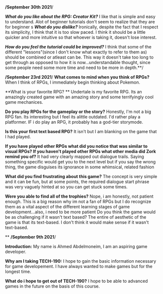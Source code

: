 **/September 30th 2021**/

***What do you like about the RPG: Creator Kit?***
I like that is simple and easy to understand. Alot of beginner tutorials don't seem to realize that they are for beginner
s
***What do you dislike?***
Ironically, despite the fact that I respect its simplicity, I think that it is too slow paced. I think it should be a little quicker and more intuitive so that
whoever is taking it, doesn't lose interest.

***How do you feel the tutorial could be improved?***
I think that some of the different "lessons"(since I don't know what exactly to refer to them as) should be combined or atleast can be. This way it doesn't take too long to get
through as opposed to how it is now...understandable thought, since some people need some more time and need to be more in depth.**/

**/September 23rd 2021**/
**What comes to mind when you think of RPGs?**
When I think of RPGs, I immediately begin thinking about Pokemon.

**What is your favorite RPG? **
Undertale is my favorite RPG. Its an amazingly created game with an amazing story and some terrifyingly cool game mechanices.

**Do you play RPGs for the gameplay or the story?**
Honestly, I'm not a big RPG fan. Its interesting but I feel its alittle outdated. I'd rather play a platformer. IF i do play an RPG, it probably has a god-tier storymode.

**Is this your first text based RPG?**
It isn't but I am blanking on the game that I had played. 

**If you have played other RPGs what did you notice that was similar to visual RPGs? If you haven't played other RPGs what other media did Zork remind you of?**
It had very clearly mapped out dialogue trails. Saying something specific would get you to the next level but if you say the wrong thing, the game disguises its ignorance in some whimsical, related fashion 

**What did you find frustrating about this game?**
The concept is very simple and it can be fun, but at some points, the required dialogue start phrase was very vaguely hinted at so you can get stuck some times. 

**Were you able to find all of the trophies?**
Nope, i am honestly, not patient enough. This is a big reason why im not a fan of RPGs but I do recognize them as a vital aspect of the different learning stages of game development...also,  i need to be more patient
Do you think the game would be as challenging if it wasn't text based?
The entire of aesthetic of the game is that its text-based. I don't think it would make sense if it wasn't text-based.

**
**/September 9th 2021**/

**Introduction:**
My name is Ahmed Abdelmoneim, I am an aspiring game developer.

**Why am I taking TECH-190:**
I hope to gain the basic information necessary for game developement. I have always wanted to make games but for the longest time.

**What do i hope to get out of TECH-190?**
I hope to be able to advanced games in the future on the basis of this course.

